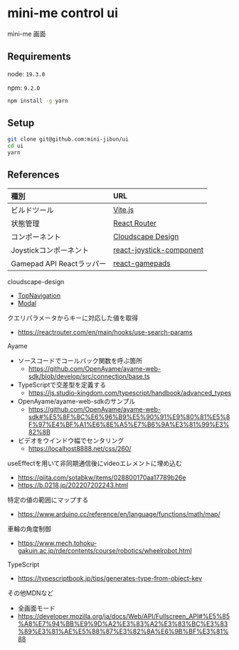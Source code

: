 # mini-me control ui

mini-me 画面

## Requirements

node: `19.3.0`

npm: `9.2.0`

```bash
npm install -g yarn
```

## Setup
```bash
git clone git@github.com:mini-jibun/ui
cd ui
yarn
```

## References

|種別|URL|
|:-|:-|
|ビルドツール|[Vite.js](https://ja.vitejs.dev/guide/)|
|状態管理|[React Router](https://reactrouter.com/en/main/start/tutorial)|
|コンポーネント|[Cloudscape Design](https://cloudscape.design/)|
|Joystickコンポーネント|[react-joystick-component](https://github.com/elmarti/react-joystick-component)|
|Gamepad API Reactラッパー|[react-gamepads](https://github.com/whoisryosuke/react-gamepads)|

cloudscape-design
  - [TopNavigation](https://cloudscape.design/components/top-navigation/?tabId=playground)
  - [Modal](https://cloudscape.design/components/modal/?tabId=playground)

クエリパラメータからキーに対応した値を取得
  - https://reactrouter.com/en/main/hooks/use-search-params

Ayame
  - ソースコードでコールバック関数を呼ぶ箇所
    - https://github.com/OpenAyame/ayame-web-sdk/blob/develop/src/connection/base.ts
  - TypeScriptで交差型を定義する
    - https://js.studio-kingdom.com/typescript/handbook/advanced_types
  - OpenAyame/ayame-web-sdkのサンプル
    - https://github.com/OpenAyame/ayame-web-sdk#%E5%8F%8C%E6%96%B9%E5%90%91%E9%80%81%E5%8F%97%E4%BF%A1%E6%8E%A5%E7%B6%9A%E3%81%99%E3%82%8B
  - ビデオをウインドウ幅でセンタリング
    - https://localhost8888.net/css/260/

useEffectを用いて非同期通信後にvideoエレメントに埋め込む
  - https://qiita.com/sotabkw/items/028800170aa17789b26e
  - https://b.0218.jp/202207202243.html

特定の値の範囲にマップする
  - https://www.arduino.cc/reference/en/language/functions/math/map/

車輪の角度制御
  - https://www.mech.tohoku-gakuin.ac.jp/rde/contents/course/robotics/wheelrobot.html

TypeScript
 - https://typescriptbook.jp/tips/generates-type-from-object-key

その他MDNなど
 - 全画面モード
  - https://developer.mozilla.org/ja/docs/Web/API/Fullscreen_API#%E5%85%A8%E7%94%BB%E9%9D%A2%E3%83%A2%E3%83%BC%E3%83%89%E3%81%AE%E5%88%87%E3%82%8A%E6%9B%BF%E3%81%88
